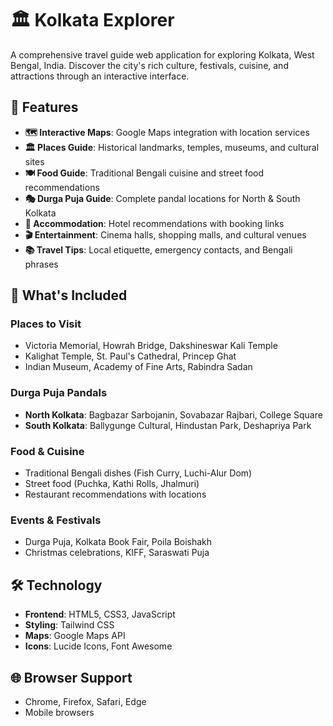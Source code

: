 # 🏛️ Kolkata Explorer

A comprehensive travel guide web application for exploring Kolkata, West Bengal, India. Discover the city's rich culture, festivals, cuisine, and attractions through an interactive interface.

## 🌟 Features

- **🗺️ Interactive Maps**: Google Maps integration with location services
- **🏛️ Places Guide**: Historical landmarks, temples, museums, and cultural sites
- **🍽️ Food Guide**: Traditional Bengali cuisine and street food recommendations
- **🎭 Durga Puja Guide**: Complete pandal locations for North & South Kolkata
- **🏨 Accommodation**: Hotel recommendations with booking links
- **🎬 Entertainment**: Cinema halls, shopping malls, and cultural venues
- **📚 Travel Tips**: Local etiquette, emergency contacts, and Bengali phrases

## 📱 What's Included

### Places to Visit
- Victoria Memorial, Howrah Bridge, Dakshineswar Kali Temple
- Kalighat Temple, St. Paul's Cathedral, Princep Ghat
- Indian Museum, Academy of Fine Arts, Rabindra Sadan

### Durga Puja Pandals
- **North Kolkata**: Bagbazar Sarbojanin, Sovabazar Rajbari, College Square
- **South Kolkata**: Ballygunge Cultural, Hindustan Park, Deshapriya Park

### Food & Cuisine
- Traditional Bengali dishes (Fish Curry, Luchi-Alur Dom)
- Street food (Puchka, Kathi Rolls, Jhalmuri)
- Restaurant recommendations with locations

### Events & Festivals
- Durga Puja, Kolkata Book Fair, Poila Boishakh
- Christmas celebrations, KIFF, Saraswati Puja

## 🛠️ Technology

- **Frontend**: HTML5, CSS3, JavaScript
- **Styling**: Tailwind CSS
- **Maps**: Google Maps API
- **Icons**: Lucide Icons, Font Awesome


## 🌐 Browser Support

- Chrome, Firefox, Safari, Edge
- Mobile browsers
